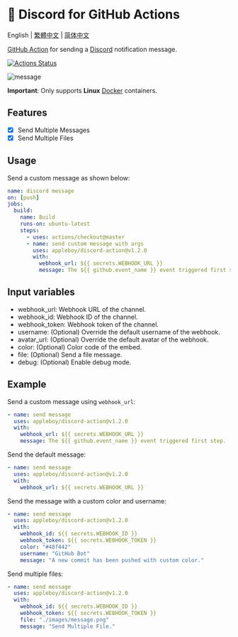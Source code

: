 # 🚀 Discord for GitHub Actions

English | [繁體中文](./README.zh-tw.md) | [简体中文](./README.zh-cn.md)

[GitHub Action](https://developer.github.com/actions/) for sending a [Discord](https://discordapp.com/) notification message.

[![Actions Status](https://github.com/appleboy/discord-action/workflows/discord%20message/badge.svg)](https://github.com/appleboy/discord-action/actions)

![message](./images/message.png)

**Important**: Only supports **Linux** [Docker](https://www.docker.com/) containers.

## Features

- [x] Send Multiple Messages
- [x] Send Multiple Files

## Usage

Send a custom message as shown below:

```yaml
name: discord message
on: [push]
jobs:
  build:
    name: Build
    runs-on: ubuntu-latest
    steps:
      - uses: actions/checkout@master
      - name: send custom message with args
        uses: appleboy/discord-action@v1.2.0
        with:
          webhook_url: ${{ secrets.WEBHOOK_URL }}
          message: The ${{ github.event_name }} event triggered first step.
```

## Input variables

- webhook_url: Webhook URL of the channel.
- webhook_id: Webhook ID of the channel.
- webhook_token: Webhook token of the channel.
- username: (Optional) Override the default username of the webhook.
- avatar_url: (Optional) Override the default avatar of the webhook.
- color: (Optional) Color code of the embed.
- file: (Optional) Send a file message.
- debug: (Optional) Enable debug mode.

## Example

Send a custom message using `webhook_url`:

```yaml
- name: send message
  uses: appleboy/discord-action@v1.2.0
  with:
    webhook_url: ${{ secrets.WEBHOOK_URL }}
    message: The ${{ github.event_name }} event triggered first step.
```

Send the default message:

```yaml
- name: send message
  uses: appleboy/discord-action@v1.2.0
  with:
    webhook_url: ${{ secrets.WEBHOOK_URL }}
```

Send the message with a custom color and username:

```yaml
- name: send message
  uses: appleboy/discord-action@v1.2.0
  with:
    webhook_id: ${{ secrets.WEBHOOK_ID }}
    webhook_token: ${{ secrets.WEBHOOK_TOKEN }}
    color: "#48f442"
    username: "GitHub Bot"
    message: "A new commit has been pushed with custom color."
```

Send multiple files:

```yaml
- name: send message
  uses: appleboy/discord-action@v1.2.0
  with:
    webhook_id: ${{ secrets.WEBHOOK_ID }}
    webhook_token: ${{ secrets.WEBHOOK_TOKEN }}
    file: "./images/message.png"
    message: "Send Multiple File."
```
